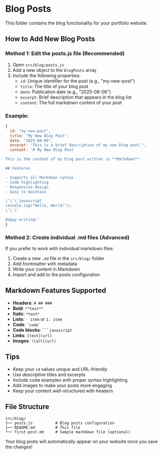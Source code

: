 # Blog Posts

This folder contains the blog functionality for your portfolio website.

## How to Add New Blog Posts

### Method 1: Edit the posts.js file (Recommended)

1. Open `src/blog/posts.js`
2. Add a new object to the `blogPosts` array
3. Include the following properties:
   - `id`: Unique identifier for the post (e.g., "my-new-post")
   - `title`: The title of your blog post
   - `date`: Publication date (e.g., "2025-08-06")
   - `excerpt`: Brief description that appears in the blog list
   - `content`: The full markdown content of your post

### Example:

```javascript
{
  id: "my-new-post",
  title: "My New Blog Post",
  date: "2025-08-06",
  excerpt: "This is a brief description of my new blog post.",
  content: `# My New Blog Post

This is the content of my blog post written in **Markdown**.

## Features

- Supports all Markdown syntax
- Code highlighting
- Responsive design
- Easy to maintain

\`\`\`javascript
console.log("Hello, World!");
\`\`\`

Happy writing!`
}
```

### Method 2: Create individual .md files (Advanced)

If you prefer to work with individual markdown files:

1. Create a new `.md` file in the `src/blog/` folder
2. Add frontmatter with metadata
3. Write your content in Markdown
4. Import and add to the posts configuration

## Markdown Features Supported

- **Headers**: `# ## ###`
- **Bold**: `**text**`
- **Italic**: `*text*`
- **Lists**: `- item` or `1. item`
- **Code**: `` `code` ``
- **Code blocks**: ```` ```javascript ```
- **Links**: `[text](url)`
- **Images**: `![alt](url)`

## Tips

- Keep your `id` values unique and URL-friendly
- Use descriptive titles and excerpts
- Include code examples with proper syntax highlighting
- Add images to make your posts more engaging
- Keep your content well-structured with headers

## File Structure

```
src/blog/
├── posts.js          # Blog posts configuration
├── README.md         # This file
└── first-post.md     # Sample markdown file (optional)
```

Your blog posts will automatically appear on your website once you save the changes! 